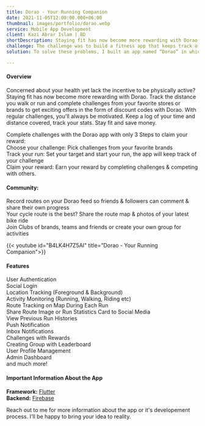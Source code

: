 ```yaml
---
title: Dorao - Your Running Companion
date: 2021-11-05T12:00:00.000+06:00
thumbnail: images/portfolio/dorao.webp
service: Mobile App Development
client: Kazi Abrar Islam | BD
shortDescription: Staying fit has now become more rewarding with Dorao. Track the distance you walk or run and complete challenges from your favorite stores or brands to get exciting offers in the form of discount codes with Dorao. With regular challenges, you'll always be motivated. Keep a log of your time and distance covered, track your stats. Stay fit and save money.
challenge: The challenge was to build a fitness app that keeps track of time, distance, pace and activity of a user while running walking. The app should track location and activity in the background and throttle illegal use of vehicle/bike during a run and warn the user to be fair while completing a challenge.
solution: To solve these problems, I built an app named “Dorao” in which user can run with a traget or select and complete challenge to get reward. Used activity monitoring api to detect whether user is running or using any vehicle to complete any challenge. The app tracks activity, route and location in the background. 

---
```

#### Overview    
Concerned about your health yet lack the incentive to be physically active? Staying fit has now become more rewarding with Dorao. Track the distance you walk or run and complete challenges from your favorite stores or brands to get exciting offers in the form of discount codes with Dorao. With regular challenges, you'll always be motivated. Keep a log of your time and distance covered, track your stats. Stay fit and save money.

Complete challenges with the Dorao app with only 3 Steps to claim your reward:    
Choose your challenge: Pick challenges from your favorite brands    
Track your run: Set your target and start your run, the app will keep track of your challenge     
Claim your reward: Earn your reward by completing challenges & competing with others.    

#### Community: 
Record routes on your Dorao feed so friends & followers can comment & share their own progress      
Your cycle route is the best? Share the route map & photos of your latest bike ride      
Join Clubs of brands, teams and friends or create your own group for activities     
    

{{< youtube id="B4LK4H7Z5AI" title="Dorao - Your Running Companion">}}  

####

#### Features
User Authentication    
Social Login    
Location Tracking (Foreground & Background)    
Activity Monitoring (Running, Walking, Riding etc)    
Route Tracking on Map During Each Run    
Share Route Image or Run Statistics Card to Social Media    
View Previous Run Histories    
Push Notification    
Inbox Notifications    
Challenges with Rewards    
Creating Group with Leaderboard    
User Profile Management    
Admin Dashboard    
and much more!      

#### Important Information About the App
**Framework:** [Flutter](https://flutter.dev/)  
**Backend:** [Firebase](https://firebase.google.com/)    

Reach out to me for more information about the app or it's developement process. I'll be happy to bring your idea to reality.